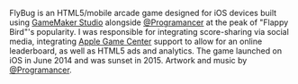 FlyBug is an HTML5/mobile arcade game designed for iOS devices built using [GameMaker Studio](https://www.yoyogames.com/en/gamemaker) alongside [@Programancer](https://twitter.com/Programancer) at the peak of "Flappy Bird"'s popularity. I was responsible for integrating score-sharing via social media, integrating [Apple Game Center](https://developer.apple.com/game-center/) support to allow for an online leaderboard, as well as HTML5 ads and analytics. The game launched on iOS in June 2014 and was sunset in 2015. Artwork and music by [@Programancer](https://twitter.com/Programancer).
